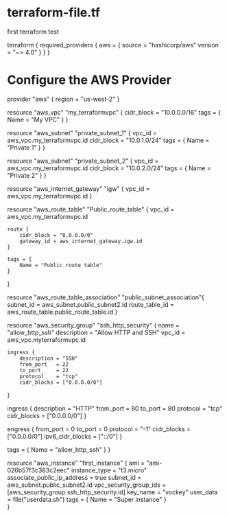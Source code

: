 # terraform-file.tf
first terraform test


 terraform {
   required_providers {
     aws = {
       source  = "hashicorp/aws"
       version = "~> 4.0"
     }
   }
 }

 # Configure the AWS Provider
 provider "aws" {
   region = "us-west-2"
 }

 resource "aws_vpc" "my_terraformvpc" {
   cidr_block = "10.0.0.0/16"
   tags = {
     Name = "My VPC"
   }
 }

 resource "aws_subnet" "private_subnet_1" {
   vpc_id     = aws_vpc.my_terraformvpc.id
   cidr_block = "10.0.1.0/24"
   tags = {
     Name = "Private 1"
   }
 }

 resource "aws_subnet" "private_subnet_2" {
   vpc_id     = aws_vpc.my_terraformvpc.id
   cidr_block = "10.0.2.0/24"
   tags = {
     Name = "Private 2"
   }
 }

 resource "aws_internet_gateway" "igw" {
    vpc_id = aws_vpc.my_terraformvpc.id
 }

 resource "aws_route_table" "Public_route_table" {
    vpc_id = aws_vpc.my_terraformvpc.id

    route {
        cidr_block = "0.0.0.0/0"
        gateway_id = aws_internet_gateway.igw.id
    }

    tags = {
        Name = "Public route table"
    }
 }

 resource "aws_route_table_association" "public_subnet_association"{
    subnet_id    = aws_subnet.public_subnet2.id
    route_table_id = aws_route_table.public_route_table.id
 }

 resource  "aws_security_group"  "ssh_http_security" {
    name        =  "allow_http_ssh"
    description = "Allow HTTP and SSH"
    vpc_id      = aws_vpc.myterraformvpc.id

    ingress {
        description = "SSH"
        from_port   = 22
        to_port     = 22
        protocol    = "tcp"
        cidr_blocks = ["0.0.0.0/0"]
 }

 ingress {
    description = "HTTP"
    from_port   = 80
    to_port     = 80
    protocol    = "tcp"
    cidr_blocks = ["0.0.0.0/0"]
}

engress {
    from_port        = 0
    to_port          = 0
    protocol         = "-1"
    cidr_blocks      = ["0.0.0.0/0"]
    ipv6_cidr_blocks = ["::/0"]
}

tags = {
    Name = "allow_http_ssh"
  }
}
 
resource "aws_instance"  "first_instance" {
   ami                         = "ami-026b57f3c383c2eec"
   instance_type               = "t3.micro"
   associate_public_ip_address = true
   subnet_id                   = aws_subnet.public_subnet2.id
   vpc_security_group_ids      = [aws_security_group.ssh_http_security.id]
   key_name                    = "vockey"
   user_data = file("userdata.sh")
   tags = {
     Name = "Super instance"
   }   
}
